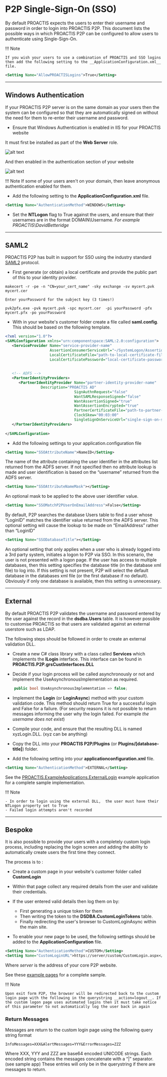 # P2P Single-Sign-On (SSO)
By default PROACTIS expects the users to enter their username and password in order to login into PROACTIS P2P.   This document lists the possible ways in which PROACTIS P2P can be configured to allow users to authenticate using Single-Sign-On.

!!! Note

    If you wish your users to use a combination of PROACTIS and SSO logins then add the following setting to the __ApplicationConfiguration.xml__ file.

```xml
<Setting Name="AllowPROACTISLogins">True</Setting>
```    

---

## Windows Authentication
If your PROACTIS P2P server is on the same domain as your users then the system can be configured so that they are automatically signed on without the need for them to re-enter their username and password.

+ Ensure that Windows Authentication is enabled in IIS for your PROACTIS website

It must first be installed as part of the __Web Server__ role. 

![alt text](../img/p2p/sso/iis_feature.JPG "ServerRole")

And then enabled in the authentication section of your website

![alt text](../img/p2p/sso/iis_config.JPG "Config")

!!! Note
    If some of your users aren't on your domain,  then leave anonymous authentication enabled for them.

+ Add the following setting to the __ApplicationConfiguration.xml__ file.
```xml
<Setting Name="AuthenticationMethod">WINDOWS</Setting>
```

+ Set the __NTLogon__ flag to True against the users,  and ensure that their usernames are in the format DOMAIN\Username.  _For example PROACTIS\DavidBetteridge_

---

## SAML2
PROACTIS P2P has built in support for SSO using the industry standard [SAML2](https://en.wikipedia.org/wiki/SAML_2.0) protocol.

+ First generate (or obtain) a local certificate and provide the public part of this to your identity provider.
```batch
makecert -r -pe -n "CN=your_cert_name" -sky exchange -sv mycert.pvk mycert.cer

Enter yourPassword for the subject key (3 times!)

pvk2pfx.exe -pvk mycert.pvk -spc mycert.cer  -pi yourPassword -pfx mycert.pfx -po yourPassword
```


+ With in your website's customer folder create a file called __saml.config__.   This should be based on the following template.


```xml
<?xml version="1.0"?>
<SAMLConfiguration xmlns="urn:componentspace:SAML:2.0:configuration">
   <ServiceProvider Name="service-provider-name"
                    AssertionConsumerServiceUrl="~/SystemLogon/AssertionConsumerService"
                    LocalCertificateFile="path-to-local-certificate-file"
                    LocalCertificatePassword="local-certificate-password"/>
 
 
   <!-- ADFS -->
   <PartnerIdentityProviders>
      <PartnerIdentityProvider Name="partner-identity-provider-name"
                Description="PROACTIS AD"
                               SignAuthnRequest="false"
                               WantSAMLResponseSigned="false"
                               WantAssertionSigned="true"
                               WantAssertionEncrypted="true"
                               PartnerCertificateFile="path-to-partner-certificate-file"
                               ClockSkew="00:03:00"
                               SingleSignOnServiceUrl="single-sign-on-service-url"/>
   </PartnerIdentityProviders>
 
</SAMLConfiguration>
```

+ Add the following settings to your application.configuration file
```xml
<Setting Name="SSOAttributeName">NameID</Setting>
```
The name of the attribute containing the user identifier in the attributes list returned from the ADFS server.
If not specified then no attribute lookup is made and user identification is based on the “username” returned from the ADFS server.
 
```xml
<Setting Name="SSOAttributeNameMask"></Setting>
```
An optional mask to be applied to the above user identifier value.
 
```xml
<Setting Name="SSOMatchP2PUserOnEmailAddress">False</Setting>
```
By default, P2P searches the database Users table to find a user whose “LoginID” matches the identifier value returned from the ADFS server.
This optional setting will cause the lookup to be made on “EmailAddress” rather than “LoginID”
 
```xml
<Setting Name="SSODatabaseTitle"></Setting>
```
An optional setting that only applies when a user who is already logged into a 3rd party system, initiates a logon to P2P via SSO. In this scenario, the user is not 
presented with a logon page. If the user has access to multiple databases, then this setting specifies the database title (in the database xml file) to log into.
If this setting is not present, P2P will select the default database in the databases xml file (or the first database if no default).
Obviously if only one database is available, then this setting is unnecessary.

---

## External
By default PROACTIS P2P validates the username and password entered by the user against the record in the __dsdba.Users__ table.   It is however possible to customise PROACTIS so that users are validated against an external userstore such as LDAP.

The following steps should be followed in order to create an external validation DLL.

+ Create a new C# class library with a class called __Services__ which implements the __ILogin__ interface.  This interface can be found in __PROACTIS.P2P.grsCustInterfaces.DLL__

+ Decide if your login process will be called asynchronously or not and implement the UseAsynchronousImplementation as required.

```C#
    public bool UseAsynchronousImplementation => false;
```
+ Implement the __Login__ (or __LoginAsync__) method with your custom validation code.  This method should return True for a successful login and False for a failure.  (For security reasons it is not possible to return messages informing the user why the login failed.  For example _the username does not exist_)

+ Compile your code,  and ensure that the resulting DLL is named xyzLogin.DLL.   (xyz can be anything)

+ Copy the DLL into your __PROACTIS P2P/Plugins__  (or __Plugins/[database-title]__) folder.

+ Add the following setting into your __applicationconfiguration.xml__ file.
```xml
<Setting Name="AuthenticationMethod">EXTERNAL</Setting>
```

See the [PROACTIS.ExampleApplications.ExternalLogin](https://github.com/proactis-documentation/ExampleApplications/tree/master/P2P/SSO/PROACTIS.ExampleApplications.ExternalLogin) example application for a complete sample implementation.

!!! Note

    - In order to login using the external DLL,  the user must have their NTLogon property set to True
    - Failed login attempts aren't recorded

---

## Bespoke
It is also possible to provide your users with a completely custom login process,  including replacing the login screen and adding the ability to automatically create users the first time they connect.

The process is to :

+ Create a custom page in your website's customer folder called __CustomLogin__

+ Within that page collect any required details from the user and validate their credentials.

+ If the user entered valid details then log them on by:
    -  First generating a unique token for them
    -  Then writing the token to the __DSDBA.CustomLoginTokens__ table.
    -  Finally redirecting the user's browser to CustomLoginAsync within the main site.

+ To enable your new page to be used,  the following settings should be added to the __ApplicationConfiguration__ file.

```xml
<Setting Name="AuthenticationMethod">CUSTOM</Setting>
<Setting Name="CustomLoginURL">https://server/custom/CustomLogin.aspx</Setting>
```
Where _server_ is the address of your core P2P website.



See these [example pages](https://github.com/proactis-documentation/ExampleApplications/tree/master/P2P/SSO/Bespoke) for a complete sample.

!!! Note

    Upon exit form P2P, the browser will be redirected back to the custom login page with the following in the querystring __action=logout__. If the custom logon page uses automated logins then it must take notice of this parameter to not automatically log the user back in again

### Return Messages
Messages are return to the custom login page using the following query string format
``` 
InfoMessages=XXX&AlertMessages=YYY&ErrorMessages=ZZZ
```

Where XXX, YYY and ZZZ are base64 encoded UNICODE strings. Each encoded string contains the messages concatenate with a “|” separator. (see sample app)
These entries will only be in the querystring if there are messages to return.
